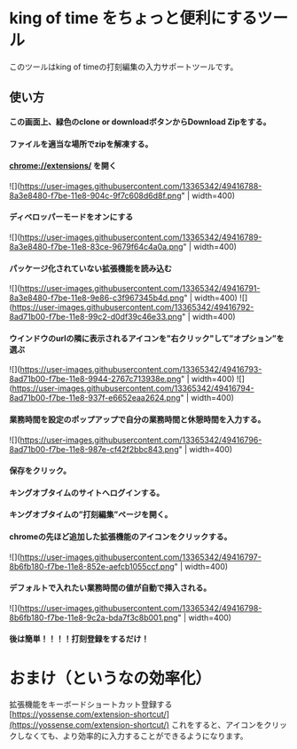 # king of time をちょっと便利にするツール
このツールはking of timeの打刻編集の入力サポートツールです。  

## 使い方
#### この画面上、緑色のclone or downloadボタンからDownload Zipをする。  
#### ファイルを適当な場所でzipを解凍する。  
#### [chrome://extensions/](chrome://extensions/) を開く  
![](https://user-images.githubusercontent.com/13365342/49416788-8a3e8480-f7be-11e8-904c-9f7c608d6d8f.png" | width=400)
#### ディベロッパーモードをオンにする
![](https://user-images.githubusercontent.com/13365342/49416789-8a3e8480-f7be-11e8-83ce-9679f64c4a0a.png" | width=400)
#### パッケージ化されていない拡張機能を読み込む
![](https://user-images.githubusercontent.com/13365342/49416791-8a3e8480-f7be-11e8-9e86-c3f967345b4d.png" | width=400)
![](https://user-images.githubusercontent.com/13365342/49416792-8ad71b00-f7be-11e8-99c2-d0df39c46e33.png" | width=400)
#### ウインドウのurlの隣に表示されるアイコンを"右クリック"して”オプション”を選ぶ
![](https://user-images.githubusercontent.com/13365342/49416793-8ad71b00-f7be-11e8-9944-2767c713938e.png" | width=400)
![](https://user-images.githubusercontent.com/13365342/49416794-8ad71b00-f7be-11e8-937f-e6652eaa2624.png" | width=400)
#### 業務時間を設定のポップアップで自分の業務時間と休憩時間を入力する。
![](https://user-images.githubusercontent.com/13365342/49416796-8ad71b00-f7be-11e8-987e-cf42f2bbc843.png" | width=400)
#### 保存をクリック。
#### キングオブタイムのサイトへログインする。
#### キングオブタイムの”打刻編集”ページを開く。 
#### chromeの先ほど追加した拡張機能のアイコンをクリックする。
![](https://user-images.githubusercontent.com/13365342/49416797-8b6fb180-f7be-11e8-852e-aefcb1055ccf.png" | width=400)
#### デフォルトで入れたい業務時間の値が自動で挿入される。
![](https://user-images.githubusercontent.com/13365342/49416798-8b6fb180-f7be-11e8-9c2a-bda7f3c8b001.png" | width=400)
#### 後は簡単！！！！打刻登録をするだけ！
  
  
  
# おまけ（というなの効率化）

拡張機能をキーボードショートカット登録する
[https://yossense.com/extension-shortcut/](https://yossense.com/extension-shortcut/)
これをすると、アイコンをクリックしなくても、より効率的に入力することができるようになります。
